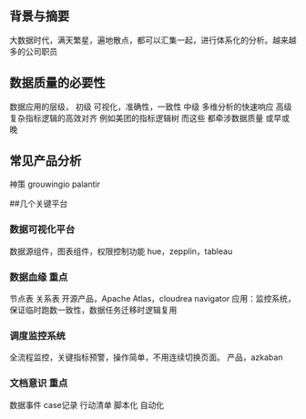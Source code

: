 ## 背景与摘要
大数据时代，满天繁星，遍地散点，都可以汇集一起，进行体系化的分析。越来越多的公司职员

## 数据质量的必要性
数据应用的层级，
初级 可视化，准确性，一致性
中级 多维分析的快速响应
高级 复杂指标逻辑的高效对齐 例如美团的指标逻辑树
而这些 都牵涉数据质量 或早或晚

## 常见产品分析
神策
grouwingio
palantir

##几个关键平台
### 数据可视化平台
数据源组件，图表组件，权限控制功能
hue，zepplin，tableau

### 数据血缘 重点
节点表
关系表
开源产品，Apache Atlas，cloudrea navigator
应用：监控系统，保证临时跑数一致性，数据任务迁移时逻辑复用

### 调度监控系统
全流程监控，关键指标预警，操作简单，不用连续切换页面。
产品，azkaban

### 文档意识 重点
数据事件
case记录
行动清单 脚本化 自动化